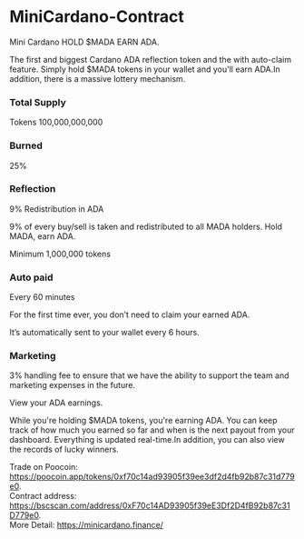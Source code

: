 # MiniCardano-Contract

Mini Cardano
HOLD $MADA
EARN ADA.

The first and biggest Cardano ADA reflection token and the with auto-claim feature. Simply hold $MADA tokens in your wallet and you'll earn ADA.In addition, there is a massive lottery mechanism.

### Total Supply

Tokens
100,000,000,000

### Burned
25%

### Reflection
9% Redistribution in ADA

9% of every buy/sell is taken and redistributed to all MADA holders. Hold MADA, earn ADA.

Minimum 1,000,000 tokens


### Auto paid

Every 60 minutes

For the first time ever, you don’t need to claim your earned ADA.

It’s automatically sent to your wallet every 6 hours.


### Marketing

3% handling fee to ensure that we have the ability to support the team and marketing expenses in the future.


View your ADA earnings.

While you're holding $MADA tokens, you're earning ADA. You can keep track of how much you earned so far and when is the next payout from your dashboard. Everything is updated real-time.In addition, you can also view the records of lucky winners.

Trade on Poocoin: https://poocoin.app/tokens/0xf70c14ad93905f39ee3df2d4fb92b87c31d779e0.   
Contract address: https://bscscan.com/address/0xF70c14AD93905f39eE3Df2D4fB92b87c31D779e0.  
More Detail: https://minicardano.finance/
